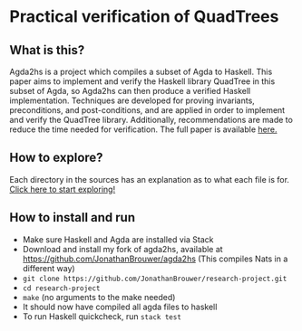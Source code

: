 # Practical verification of QuadTrees

## What is this?
Agda2hs is a project which compiles a subset of Agda to Haskell. This paper aims to implement and verify the Haskell library QuadTree in this subset of Agda, so Agda2hs can then produce a verified Haskell implementation. Techniques are developed for proving invariants, preconditions, and post-conditions, and are applied in order to implement and verify the QuadTree library. Additionally, recommendations are made to reduce the time needed for verification.
The full paper is available [here.](https://github.com/JonathanBrouwer/research-project/blob/master/paper/research_paper.pdf)

## How to explore?
Each directory in the sources has an explanation as to what each file is for.
[Click here to start exploring!](https://github.com/JonathanBrouwer/research-project/tree/master/src/Data)

## How to install and run
- Make sure Haskell and Agda are installed via Stack
- Download and install my fork of agda2hs, available at https://github.com/JonathanBrouwer/agda2hs (This compiles Nats in a different way)
- `git clone https://github.com/JonathanBrouwer/research-project.git`
- `cd research-project`
- `make` (no arguments to the make needed)
- It should now have compiled all agda files to haskell
- To run Haskell quickcheck, run `stack test`
